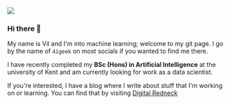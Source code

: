 <img src="https://digitalredneck.co.uk/linkedin_topper.jpeg" />

### Hi there 👋

My name is Vil and I'm into machine learning; welcome to my git page. I go by the name of `4igeek` on most socials if you wanted to find me there.

I have recently completed my <strong>BSc (Hons) in Artificial Intelligence</strong> at the university of Kent and am currently looking for work as a data scientist.

If you're interested, I have a blog where I write about stuff that I'm working on or learning. You can find that by visiting <a href="https://digitalredneck.co.uk">Digital Redneck</a>
